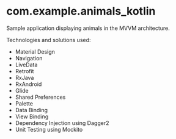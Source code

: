 # com.example.animals_kotlin

Sample application displaying animals in the MVVM architecture.

Technologies and solutions used:
- Material Design
- Navigation
- LiveData
- Retrofit
- RxJava
- RxAndroid
- Glide
- Shared Preferences
- Palette
- Data Binding
- View Binding
- Dependency Injection using Dagger2
- Unit Testing using Mockito

